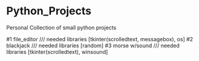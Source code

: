 # Python_Projects

Personal Collection of small python projects

#1 file_editor    /// needed libraries [tkinter(scrolledtext, messagebox), os]
#2 blackjack      /// needed libraries [random]
#3 morse w/sound  /// needed libraries [tkinter(scrolledtext), winsound]
